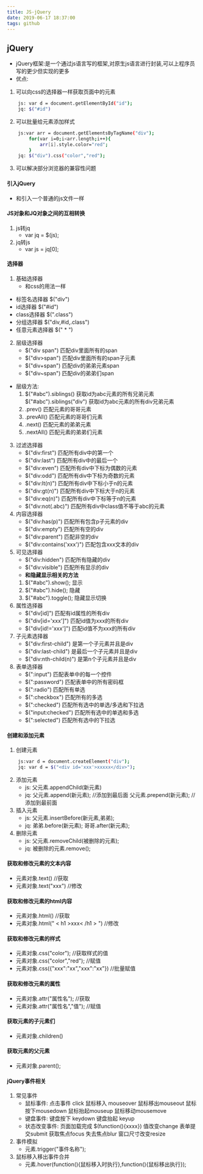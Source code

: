 ```yaml
---
title: JS-jQuery
date: 2019-06-17 18:37:00
tags: github
---
```

## jQuery
- jQuery框架:是一个通过js语言写的框架,对原生js语言进行封装,可以上程序员写的更少但实现的更多
- 优点:
1. 可以向css的选择器一样获取页面中的元素
```bash
	js: var d = document.getElementById("id");    
	jq:	$("#id")
```
2. 可以批量给元素添加样式
```bash
	js:var arr = document.getElementsByTagName("div");
		for(var i=0;i<arr.length;i++){
			arr[i].style.color="red";
		}
	jq: $("div").css("color","red");
```
3. 可以解决部分浏览器的兼容性问题

#### 引入jQuery
- 和引入一个普通的js文件一样

#### JS对象和JQ对象之间的互相转换
1. js转jq
	- var jq = $(js);
2. jq转js
	- var js = jq[0];

#### 选择器
1. 基础选择器
	- 和css的用法一样
- 标签名选择器    $("div")
- id选择器   $("#id")
- class选择器  $(".class")
- 分组选择器   $("div,#id,.class")
- 任意元素选择器 $(" * ")
2. 层级选择器
	- $("div span") 匹配div里面所有的span
	- $("div>span") 匹配div里面所有的span子元素
	- $("div+span") 匹配div的弟弟元素span
	- $("div~span") 匹配div的弟弟们span 
- 层级方法:
	1. $("#abc").siblings()  获取id为abc元素的所有兄弟元素
		$("#abc").siblings("div") 获取id为abc元素的所有div兄弟元素
	2. .prev() 匹配元素的哥哥元素
	3. .prevAll() 匹配元素的哥哥们元素
	4. .next() 匹配元素的弟弟元素
	5. .nextAll() 匹配元素的弟弟们元素
3. 过滤选择器
	- $("div:first") 匹配所有div中的第一个
	- $("div:last") 匹配所有div中的最后一个
	- $("div:even") 匹配所有div中下标为偶数的元素
	- $("div:odd") 匹配所有div中下标为奇数的元素
	- $("div:lt(n)") 匹配所有div中下标小于n的元素 
	- $("div:gt(n)") 匹配所有div中下标大于n的元素 
	- $("div:eq(n)") 匹配所有div中下标等于n的元素 
	- $("div:not(.abc)") 匹配所有div中class值不等于abc的元素
4. 内容选择器
	- $("div:has(p)") 匹配所有包含p子元素的div
	- $("div:empty")  匹配所有空的div
	- $("div:parent") 匹配非空的div
	- $("div:contains('xxx')")  匹配包含xxx文本的div
5. 可见选择器
	- $("div:hidden") 匹配所有隐藏的div
	- $("div:visible") 匹配所有显示的div
	- **和隐藏显示相关的方法**
	1. $("#abc").show(); 显示
	2. $("#abc").hide(); 隐藏
	3. $("#abc").toggle(); 隐藏显示切换
6. 属性选择器
	- $("div[id]") 匹配有id属性的所有div
	- $("div[id='xxx']") 匹配id值为xxx的所有div
	- $("div[id!='xxx']") 匹配id值不为xxx的所有div
7. 子元素选择器
	- $("div:first-child") 是第一个子元素并且是div
	- $("div:last-child") 是最后一个子元素并且是div
	- $("div:nth-child(n)") 是第n个子元素并且是div
8. 表单选择器
	- $(":input") 匹配表单中的每一个控件
	- $(":password") 匹配表单中的所有密码框
	- $(":radio") 匹配所有单选 
	- $(":checkbox") 匹配所有的多选
	- $(":checked") 匹配所有选中的单选/多选和下拉选 
	- $("input:checked") 匹配所有选中的单选和多选
	- $(":selected") 匹配所有选中的下拉选 

#### 创建和添加元素
1. 创建元素
```bash
	js:var d = document.createElement("div");
	jq: var d = $("<div id='xxx'>xxxxx</div>");
```
2. 添加元素
	- js: 父元素.appendChild(新元素)
	- jq: 父元素.append(新元素); //添加到最后面
		父元素.prepend(新元素); //添加到最前面
3. 插入元素
	- js: 父元素.insertBefore(新元素,弟弟);
	- jq: 弟弟.before(新元素);
		哥哥.after(新元素);
4. 删除元素
	- js: 父元素.removeChild(被删除的元素);
	- jq: 被删除的元素.remove();

#### 获取和修改元素的文本内容
- 元素对象.text()  //获取
- 元素对象.text("xxx")  //修改

#### 获取和修改元素的html内容
- 元素对象.html()  //获取
- 元素对象.html(" < h1 >xxx< /h1 > ") //修改

#### 获取和修改元素的样式
- 元素对象.css("color"); //获取样式的值
- 元素对象.css("color","red"); //赋值
- 元素对象.css({"xxx":"xx","xxx":"xx"}) //批量赋值

#### 获取和修改元素的属性
- 元素对象.attr("属性名"); //获取
- 元素对象.attr("属性名","值"); //赋值

#### 获取元素的子元素们
- 元素对象.children() 

#### 获取元素的父元素
- 元素对象.parent();

#### jQuery事件相关
1. 常见事件
	- 鼠标事件: 点击事件 click 鼠标移入 mouseover 鼠标移出mouseout 鼠标按下mousedown 鼠标抬起mouseup 鼠标移动mousemove
	- 键盘事件: 键盘按下 keydown  键盘抬起 keyup
	- 状态改变事件: 页面加载完成 $(function(){xxxx}) 值改变change 表单提交submit  获取焦点focus  失去焦点blur 窗口尺寸改变resize
2. 事件模拟 
	- 元素.trigger("事件名称");
3. 鼠标移入移出事件合并
	- 元素.hover(function(){鼠标移入时执行},function(){鼠标移出执行});